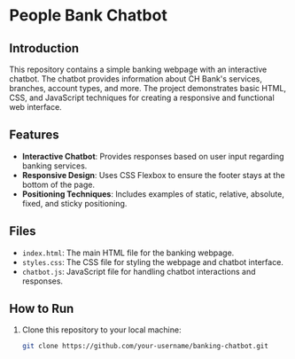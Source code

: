 # People Bank Chatbot

## Introduction

This repository contains a simple banking webpage with an interactive chatbot. The chatbot provides information about CH Bank's services, branches, account types, and more. The project demonstrates basic HTML, CSS, and JavaScript techniques for creating a responsive and functional web interface.

## Features

- **Interactive Chatbot**: Provides responses based on user input regarding banking services.
- **Responsive Design**: Uses CSS Flexbox to ensure the footer stays at the bottom of the page.
- **Positioning Techniques**: Includes examples of static, relative, absolute, fixed, and sticky positioning.

## Files

- `index.html`: The main HTML file for the banking webpage.
- `styles.css`: The CSS file for styling the webpage and chatbot interface.
- `chatbot.js`: JavaScript file for handling chatbot interactions and responses.

## How to Run

1. Clone this repository to your local machine:
   ```bash
   git clone https://github.com/your-username/banking-chatbot.git
